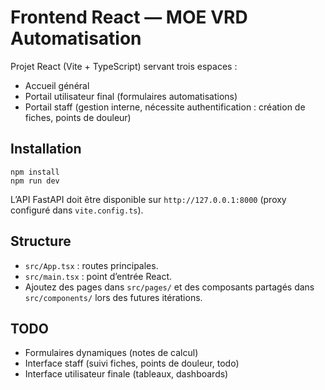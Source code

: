 # Frontend React — MOE VRD Automatisation

Projet React (Vite + TypeScript) servant trois espaces :
- Accueil général
- Portail utilisateur final (formulaires automatisations)
- Portail staff (gestion interne, nécessite authentification : création de fiches, points de douleur)

## Installation

```
npm install
npm run dev
```

L’API FastAPI doit être disponible sur `http://127.0.0.1:8000` (proxy configuré dans `vite.config.ts`).

## Structure

- `src/App.tsx` : routes principales.
- `src/main.tsx` : point d’entrée React.
- Ajoutez des pages dans `src/pages/` et des composants partagés dans `src/components/` lors des futures itérations.

## TODO

- Formulaires dynamiques (notes de calcul)
- Interface staff (suivi fiches, points de douleur, todo)
- Interface utilisateur finale (tableaux, dashboards)
